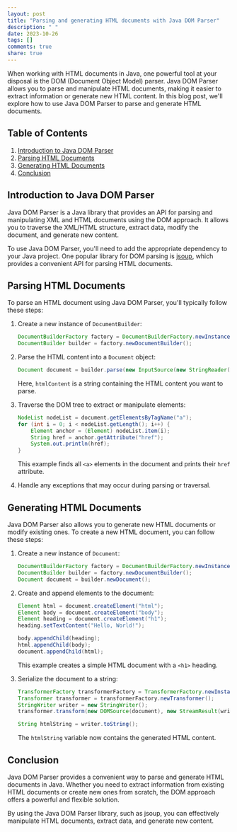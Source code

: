 ```yaml
---
layout: post
title: "Parsing and generating HTML documents with Java DOM Parser"
description: " "
date: 2023-10-26
tags: []
comments: true
share: true
---
```


When working with HTML documents in Java, one powerful tool at your disposal is the DOM (Document Object Model) parser. Java DOM Parser allows you to parse and manipulate HTML documents, making it easier to extract information or generate new HTML content. In this blog post, we'll explore how to use Java DOM Parser to parse and generate HTML documents.

## Table of Contents
1. [Introduction to Java DOM Parser](#introduction-to-java-dom-parser)
2. [Parsing HTML Documents](#parsing-html-documents)
3. [Generating HTML Documents](#generating-html-documents)
4. [Conclusion](#conclusion)

## Introduction to Java DOM Parser

Java DOM Parser is a Java library that provides an API for parsing and manipulating XML and HTML documents using the DOM approach. It allows you to traverse the XML/HTML structure, extract data, modify the document, and generate new content.

To use Java DOM Parser, you'll need to add the appropriate dependency to your Java project. One popular library for DOM parsing is [jsoup](https://jsoup.org/), which provides a convenient API for parsing HTML documents.

## Parsing HTML Documents

To parse an HTML document using Java DOM Parser, you'll typically follow these steps:

1. Create a new instance of `DocumentBuilder`:
   
   ```java
   DocumentBuilderFactory factory = DocumentBuilderFactory.newInstance();
   DocumentBuilder builder = factory.newDocumentBuilder();
   ```

2. Parse the HTML content into a `Document` object:
   
   ```java
   Document document = builder.parse(new InputSource(new StringReader(htmlContent)));
   ```

   Here, `htmlContent` is a string containing the HTML content you want to parse.

3. Traverse the DOM tree to extract or manipulate elements:
   
   ```java
   NodeList nodeList = document.getElementsByTagName("a");
   for (int i = 0; i < nodeList.getLength(); i++) {
       Element anchor = (Element) nodeList.item(i);
       String href = anchor.getAttribute("href");
       System.out.println(href);
   }
   ```

   This example finds all `<a>` elements in the document and prints their `href` attribute.

4. Handle any exceptions that may occur during parsing or traversal.

## Generating HTML Documents

Java DOM Parser also allows you to generate new HTML documents or modify existing ones. To create a new HTML document, you can follow these steps:

1. Create a new instance of `Document`:
   
   ```java
   DocumentBuilderFactory factory = DocumentBuilderFactory.newInstance();
   DocumentBuilder builder = factory.newDocumentBuilder();
   Document document = builder.newDocument();
   ```

2. Create and append elements to the document:
   
   ```java
   Element html = document.createElement("html");
   Element body = document.createElement("body");
   Element heading = document.createElement("h1");
   heading.setTextContent("Hello, World!");

   body.appendChild(heading);
   html.appendChild(body);
   document.appendChild(html);
   ```

   This example creates a simple HTML document with a `<h1>` heading.

3. Serialize the document to a string:
   
   ```java
   TransformerFactory transformerFactory = TransformerFactory.newInstance();
   Transformer transformer = transformerFactory.newTransformer();
   StringWriter writer = new StringWriter();
   transformer.transform(new DOMSource(document), new StreamResult(writer));

   String htmlString = writer.toString();
   ```

   The `htmlString` variable now contains the generated HTML content.

## Conclusion

Java DOM Parser provides a convenient way to parse and generate HTML documents in Java. Whether you need to extract information from existing HTML documents or create new ones from scratch, the DOM approach offers a powerful and flexible solution.

By using the Java DOM Parser library, such as jsoup, you can effectively manipulate HTML documents, extract data, and generate new content.